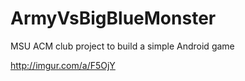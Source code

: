 # ArmyVsBigBlueMonster
MSU ACM club project to build a simple Android game

http://imgur.com/a/F5OjY
